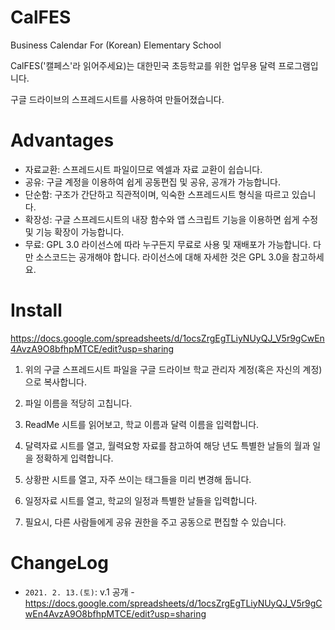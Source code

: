 # CalFES
Business Calendar For (Korean) Elementary School

CalFES('캘페스'라 읽어주세요)는 대한민국 초등학교를 위한 업무용 달력 프로그램입니다.

구글 드라이브의 스프레드시트를 사용하여 만들어졌습니다.

# Advantages

- 자료교환: 스프레드시트 파일이므로 엑셀과 자료 교환이 쉽습니다.
- 공유: 구글 계정을 이용하여 쉽게 공동편집 및 공유, 공개가 가능합니다.
- 단순함: 구조가 간단하고 직관적이며, 익숙한 스프레드시트 형식을 따르고 있습니다.
- 확장성: 구글 스프레드시트의 내장 함수와 앱 스크립트 기능을 이용하면 쉽게 수정 및 기능 확장이 가능합니다.
- 무료: GPL 3.0 라이선스에 따라 누구든지 무료로 사용 및 재배포가 가능합니다. 다만 소스코드는 공개해야 합니다. 라이선스에 대해 자세한 것은 GPL 3.0을 참고하세요.

# Install

https://docs.google.com/spreadsheets/d/1ocsZrgEgTLiyNUyQJ_V5r9gCwEn4AvzA9O8bfhpMTCE/edit?usp=sharing

1. 위의 구글 스프레드시트 파일을 구글 드라이브 학교 관리자 계정(혹은 자신의 계정)으로 복사합니다.

2. 파일 이름을 적당히 고칩니다.

3. ReadMe 시트를 읽어보고, 학교 이름과 달력 이름을 입력합니다.

4. 달력자료 시트를 열고, 월력요항 자료를 참고하여 해당 년도 특별한 날들의 월과 일을 정확하게 입력합니다.

5. 상황판 시트를 열고, 자주 쓰이는 태그들을 미리 변경해 둡니다.

6. 일정자료 시트를 열고, 학교의 일정과 특별한 날들을 입력합니다.

7. 필요시, 다른 사람들에게 공유 권한을 주고 공동으로 편집할 수 있습니다.

# ChangeLog

- ```2021. 2. 13.(토)```: v.1 공개 - https://docs.google.com/spreadsheets/d/1ocsZrgEgTLiyNUyQJ_V5r9gCwEn4AvzA9O8bfhpMTCE/edit?usp=sharing
